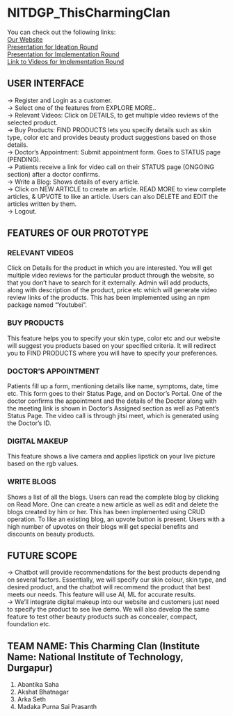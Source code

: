 # NITDGP_ThisCharmingClan

You can check out the following links:<br/>
<a href="https://this-charming-clan-myntra.herokuapp.com" target="_blank">Our Website</a><br/>
<a href="https://docs.google.com/presentation/d/193K0zclIz5zHOg6Zfk_vIoT8RlyPC1kTgxq5Nr_4NlI/edit#slide=id.p" target="_blank">Presentation for Ideation Round</a><br/>
<a href="https://docs.google.com/presentation/d/1r95Pom1Cnm1wxDLYuXqutjDmoicgWdpqcY5vRoXNLuw/edit#slide=id.g1008bb5c2b5_0_1782" target="_blank">Presentation for Implementation Round</a><br/>
<a href="https://www.google.com/" target="_blank">Link to Videos for Implementation Round</a><br/>

## USER INTERFACE<br/>
-> Register and Login as a customer.<br/>
-> Select one of the features from EXPLORE MORE..<br/> 
-> Relevant Videos: Click on DETAILS, to get multiple video reviews of the selected product.<br/>
-> Buy Products: FIND PRODUCTS lets you specify details such as skin type, color etc and provides beauty product suggestions based on those details.<br/>
-> Doctor’s Appointment: Submit appointment form. Goes to STATUS page (PENDING).<br/>
-> Patients receive a link for video call on their STATUS page (ONGOING section) after a doctor confirms.<br/>
-> Write a Blog: Shows details of every article.<br/>
-> Click on NEW ARTICLE to create an article. READ MORE to view complete articles, & UPVOTE to like an article. Users can also DELETE and EDIT the articles written by them.<br/>
-> Logout.<br/>

## FEATURES OF OUR PROTOTYPE<br/>
### RELEVANT VIDEOS<br/>
Click on Details for the product in which you are interested. You will get multiple video reviews for the particular product through the website, so that you don’t have to search for it externally. Admin will add products, along with description of the product, price etc which will generate video review links of the products. This has been implemented using an npm package named “Youtubei”.<br/>

### BUY PRODUCTS<br/>
This feature helps you to specify your skin type, color etc and our website will suggest you products based on your specified criteria. It will redirect you to FIND PRODUCTS where you will have to specify your preferences.<br/>

### DOCTOR’S APPOINTMENT<br/>
Patients fill up a form, mentioning details like name, symptoms, date, time etc. This form goes to their Status Page, and on Doctor’s Portal. One of the doctor confirms the appointment and the details of the Doctor along with the meeting link is shown in Doctor’s Assigned section as well as Patient’s Status Page. The video call is through jitsi meet, which is generated using the Doctor’s ID.<br/>

### DIGITAL MAKEUP<br/>
This feature shows a live camera and applies lipstick on your live picture based on the rgb values.<br/>

### WRITE BLOGS<br/>
Shows a list of all the blogs. Users can read the complete blog by clicking on Read More. One can create a new article as well as edit and delete the blogs created by him or her. This has been implemented using CRUD operation. To like an existing blog, an upvote button is present. Users with a high number of upvotes on their blogs will get special benefits and discounts on beauty products.<br/>

## FUTURE SCOPE<br/>
-> Chatbot will provide recommendations for the best products depending on several factors. Essentially, we will specify our skin colour, skin type, and desired product, and the chatbot will recommend the product that best meets our needs. This feature will use AI, ML for accurate results.<br/>
-> We’ll integrate digital makeup into our website and customers just need to specify the product to see live demo. We will also develop the same feature to test other beauty products such as concealer, compact, foundation etc.<br/>

## TEAM NAME: This Charming Clan (Institute Name: National Institute of Technology, Durgapur)<br/>
1. Abantika Saha<br/>
2. Akshat Bhatnagar<br/>
3. Arka Seth<br/>
4. Madaka Purna Sai Prasanth<br/>
